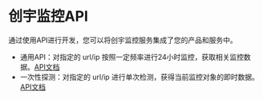 # 创宇监控API

通过使用API进行开发，您可以将创宇监控服务集成了您的产品和服务中。

* 通用API：对指定的 url/ip 按照一定频率进行24小时监控，获取相关监控数据。[API文档](api_doc.md)
* 一次性探测：对指定的 url/ip 进行单次检测，获得当前监控对象的即时数据。[API文档](one_time_api_doc.md)


